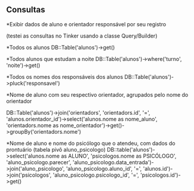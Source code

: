 ## Consultas

*Exibir dados de aluno e orientador responsável por seu registro

(testei as consultas no Tinker usando a classe Query/Builder)

*Todos os alunos
DB::Table('alunos')->get()

*Todos alunos que estudam a noite
DB::Table('alunos')->where('turno', 'noite')->get()

*Todos os nomes dos responsáveis dos alunos 
DB::Table('alunos')->pluck('responsavel')


*Nome de aluno com seu respectivo orientador, agrupados pelo nome do orientador 

DB::Table('alunos')->join('orientadors', 'orientadors.id', '=', 'alunos.orientador_id')->select('alunos.nome as nome_aluno', 'orientadors.nome as nome_orientador')->get()->groupBy('orientadors.nome')

*Nome de aluno e nome do psicólogo que o atendeu, com dados do prontuário (tabela pivô aluno_psicologo) 
 DB::table('alunos')->select('alunos.nome as ALUNO', 'psicologos.nome as PSICÓLOGO', 'aluno_psicologo.parecer', 'aluno_psicologo.data_entrada')->join('aluno_psicologo', 'aluno_psicologo.aluno_id', '=', 'alunos.id')->join('psicologos', 'aluno_psicologo.psicologo_id', '=', 'psicologos.id')->get()